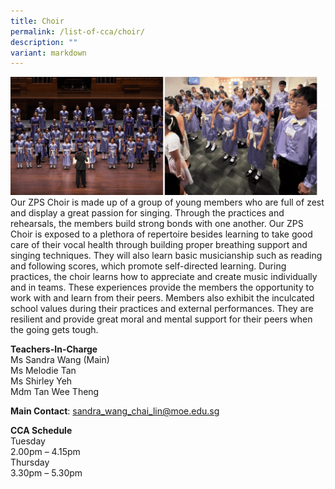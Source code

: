 ```yaml
---
title: Choir
permalink: /list-of-cca/choir/
description: ""
variant: markdown
---
```

![](/images/2023%20Pics%20%20%2010%20Nov/2023_Choir_CCA_GIF.gif)
Our ZPS Choir is made up of a group of young members who are full of zest and display a great passion for singing. Through the practices and rehearsals, the members build strong bonds with one another. Our ZPS Choir is exposed to a plethora of repertoire besides learning to take good care of their vocal health through building proper breathing support and singing techniques. They will also learn basic musicianship such as reading and following scores, which promote self-directed learning. During practices, the choir learns how to appreciate and create music individually and in teams. These experiences provide the members the opportunity to work with and learn from their peers. Members also exhibit the inculcated school values during their practices and external performances. They are resilient and provide great moral and mental support for their peers when the going gets tough.

**Teachers-In-Charge**
<br>Ms Sandra Wang (Main)
<br>Ms Melodie Tan
<br>Ms Shirley Yeh
<br>Mdm Tan Wee Theng

**Main Contact**: sandra_wang_chai_lin@moe.edu.sg

**CCA Schedule**
<br>Tuesday
<br>2.00pm – 4.15pm
<br>Thursday
<br>3.30pm – 5.30pm